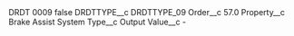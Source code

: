 <?xml version="1.0" encoding="UTF-8"?>
<CustomMetadata xmlns="http://soap.sforce.com/2006/04/metadata" xmlns:xsi="http://www.w3.org/2001/XMLSchema-instance" xmlns:xsd="http://www.w3.org/2001/XMLSchema">
    <label>DRDT 0009</label>
    <protected>false</protected>
    <values>
        <field>DRDTTYPE__c</field>
        <value xsi:type="xsd:string">DRDTTYPE_09</value>
    </values>
    <values>
        <field>Order__c</field>
        <value xsi:type="xsd:double">57.0</value>
    </values>
    <values>
        <field>Property__c</field>
        <value xsi:type="xsd:string">Brake Assist System</value>
    </values>
    <values>
        <field>Type__c</field>
        <value xsi:type="xsd:string">Output</value>
    </values>
    <values>
        <field>Value__c</field>
        <value xsi:type="xsd:string">-</value>
    </values>
</CustomMetadata>
